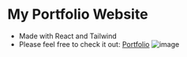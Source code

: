 # My Portfolio Website
- Made with React and Tailwind 
- Please feel free to check it out: [Portfolio](https://davidb-portfolio.netlify.app/)
![image](https://user-images.githubusercontent.com/57589214/200188276-95bf24f1-e528-4cbe-83c1-20b12f11cf31.png)
